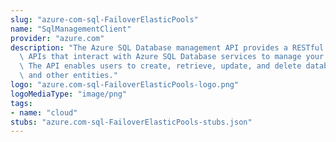 ```yaml
---
slug: "azure-com-sql-FailoverElasticPools"
name: "SqlManagementClient"
provider: "azure.com"
description: "The Azure SQL Database management API provides a RESTful set of web\
  \ APIs that interact with Azure SQL Database services to manage your databases.\
  \ The API enables users to create, retrieve, update, and delete databases, servers,\
  \ and other entities."
logo: "azure.com-sql-FailoverElasticPools-logo.png"
logoMediaType: "image/png"
tags:
- name: "cloud"
stubs: "azure.com-sql-FailoverElasticPools-stubs.json"
---
```

